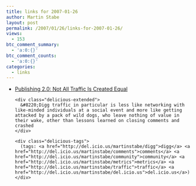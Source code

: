 ```yaml
---
title: links for 2007-01-26
author: Martin Stabe
layout: post
permalink: /2007/01/26/links-for-2007-01-26/
views:
  - 153
btc_comment_summary:
  - 'a:0:{}'
btc_comment_counts:
  - 'a:0:{}'
categories:
  - links
---
```

<ul class="delicious">
  <li>
    <div class="delicious-link">
      <a href="http://publishing2.com/2007/01/25/not-all-traffic-is-created-equal/">Publishing 2.0: Not All Traffic Is Created Equal</a>
    </div>
    
    <div class="delicious-extended">
      &#8220;Digg traffic in particular is less like networking with like-minded individuals at a social event and more like getting attacked by a pack of wild dogs, who leave nothing of value in their wake, other than lessons learned on closing comments and crashed
    </div>
    
    <div class="delicious-tags">
      (tags: <a href="http://del.icio.us/martinstabe/digg">digg</a> <a href="http://del.icio.us/martinstabe/comments">comments</a> <a href="http://del.icio.us/martinstabe/community">community</a> <a href="http://del.icio.us/martinstabe/metrics">metrics</a> <a href="http://del.icio.us/martinstabe/traffic">traffic</a> <a href="http://del.icio.us/martinstabe/del.icio.us">del.icio.us</a>)
    </div>
  </li>
</ul>